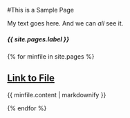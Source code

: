#This is a Sample Page

My text goes here. And we can *all* see it.
<h5>{{ site.pages.label }}</h5>

{% for minfile in site.pages %}
  <h2>
    <a href="{{ minfile.url }}">Link to File
      <!-- (( staff_member.name }} - (( staff_member.position }} -->
    </a>
  </h2>
  <p>{{ minfile.content | markdownify }}</p>
{% endfor %}
